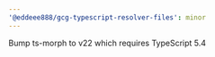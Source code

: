 ```yaml
---
'@eddeee888/gcg-typescript-resolver-files': minor
---
```


Bump ts-morph to v22 which requires TypeScript 5.4

